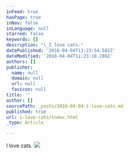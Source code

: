 ```yaml
---
inFeed: true
hasPage: true
inNav: false
inLanguage: null
starred: false
keywords: []
description: "\_I love cats."
datePublished: '2016-04-04T11:23:54.582Z'
dateModified: '2016-04-04T11:23:18.289Z'
authors: []
publisher:
  name: null
  domain: null
  url: null
  favicon: null
title: ''
author: []
sourcePath: _posts/2016-04-04-i-love-cats.md
published: true
url: i-love-cats/index.html
_type: Article

---
```

I love cats.
![](https://the-grid-user-content.s3-us-west-2.amazonaws.com/df97b4c5-6aca-40dd-b4d2-6046f6fb21b5.jpg)